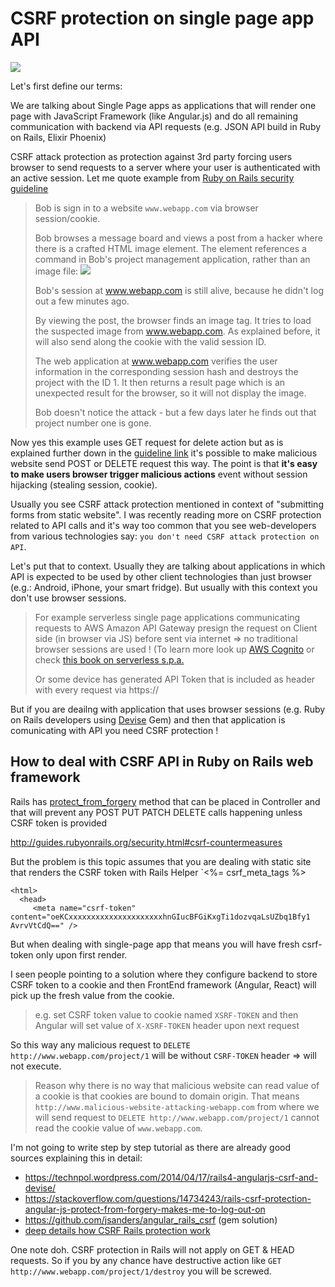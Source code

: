 # CSRF protection on single page app API

![](https://raw.githubusercontent.com/equivalent/scrapbook2/master/assets/images/2017/csrf-protection-like-hell-it-is.jpg)

Let's first define our terms:

We are talking about Single Page apps as applications that will render
one page with JavaScript Framework (like Angular.js) and do all
remaining communication with backend  via API requests (e.g. JSON API
build in Ruby on Rails, Elixir Phoenix)

CSRF attack  protection as protection against  3rd party forcing users
browser to send
requests to a server where your user is authenticated with an active session.
Let me quote example
from [Ruby on Rails security guideline](http://guides.rubyonrails.org/security.html#cross-site-request-forgery-csrf)


> Bob is sign in to a website `www.webapp.com` via browser
> session/cookie.
>
> Bob browses a message board and views a post from a hacker where there
> is a crafted HTML image element. The element references a command in
> Bob's project management application, rather than an image file: <img src="http://www.webapp.com/project/1/destroy">
>
> Bob's session at www.webapp.com is still alive, because he didn't log
> out a few minutes ago.
>
> By viewing the post, the browser finds an image tag. It tries to load
> the suspected image from www.webapp.com. As explained before, it will
> also send along the cookie with the valid session ID.
>
> The web application at www.webapp.com verifies the user information in
> the corresponding session hash and destroys the project with the ID 1.
> It then returns a result page which is an unexpected result for the
> browser, so it will not display the image.
>
> Bob doesn't notice the attack - but a few days later he finds out that
> project number one is gone.


Now yes this example uses GET request for delete action but as is explained further down
in the [guideline link](http://guides.rubyonrails.org/security.html#cross-site-request-forgery-csrf)  it's possible to make malicious website send POST or
DELETE request this way. The point is that **it's easy to make users browser
 trigger malicious actions** event without session hijacking (stealing
session, cookie).

Usually you see CSRF attack protection mentioned in context of
"submitting forms from  static website". I was recently reading more on CSRF protection related to API calls
and it's way too common that you see web-developers from various
technologies say: `you don't need CSRF attack protection on API`.

Let's put that to context. Usually they are talking about applications
in which API is expected to  be used by other client technologies than just  browser (e.g.: Android, iPhone, your smart fridge).
But usually with this context you don't use browser sessions.

> For example serverless single page applications communicating requests to AWS
> Amazon API Gateway presign the request on Client side (in browser via
> JS) before sent via internet => no traditional browser sessions are
> used ! (To learn more look up [AWS Cognito](http://docs.aws.amazon.com/cognito/latest/developerguide/what-is-amazon-cognito.html) or check [this book on serverless s.p.a.](https://pragprog.com/book/brapps/serverless-single-page-apps)
>
> Or some device has generated API Token that is included as header with every
> request via https://

But if you are deailng with application that uses browser sessions (e.g.
Ruby on Rails developers using
[Devise](https://github.complataformatec/devise) Gem) and then that application is
comunicating with API you need CSRF protection !


## How to deal with CSRF API in Ruby on Rails web framework

Rails has
[protect_from_forgery](http://api.rubyonrails.org/classes/ActionController/RequestForgeryProtection/ClassMethods.html#method-i-protect_from_forgery)  method that can be placed in Controller and that will prevent
any POST PUT PATCH DELETE calls happening unless CSRF token is provided

http://guides.rubyonrails.org/security.html#csrf-countermeasures

But the problem is this topic assumes that you are dealing with static
site that renders the CSRF token with Rails Helper `<%= csrf_meta_tags %>

```
<html>
  <head>
     <meta name="csrf-token"
content="oeKCxxxxxxxxxxxxxxxxxxxxxhnGIucBFGiKxgTi1dozvqaLsUZbq1Bfy1
AvrvVtCdQ==" />
```

But when dealing with single-page app that means you will have  fresh csrf-token only upon first render.

I seen people pointing to a solution where they configure backend to
store CSRF token to a cookie and then FrontEnd framework (Angular,
React) will pick up the fresh value from the cookie.

> e.g. set CSRF token value to cookie named `XSRF-TOKEN` and then
> Angular will set value of `X-XSRF-TOKEN` header upon next request


So this way any malicious request to `DELETE http://www.webapp.com/project/1` will be without `CSRF-TOKEN` header => will not execute.

> Reason why  there is no way that malicious website can read value
> of a cookie is that  cookies are bound to domain origin. That
> means `http://www.malicious-website-attacking-webapp.com` from where we
> will send request to `DELETE http://www.webapp.com/project/1` cannot
> read the cookie value of `www.webapp.com`.

I'm not going to write step by step tutorial as there are already good sources explaining this in detail:

* https://technpol.wordpress.com/2014/04/17/rails4-angularjs-csrf-and-devise/
* https://stackoverflow.com/questions/14734243/rails-csrf-protection-angular-js-protect-from-forgery-makes-me-to-log-out-on
* https://github.com/jsanders/angular_rails_csrf (gem solution)
* [deep details how CSRF Rails protection work](https://medium.com/rubyinside/a-deep-dive-into-csrf-protection-in-rails-19fa0a42c0ef)


One note doh. CSRF protection in Rails will not apply on GET & HEAD
requests. So if you by any chance have destructive action like `GET http://www.webapp.com/project/1/destroy` you will be screwed.


